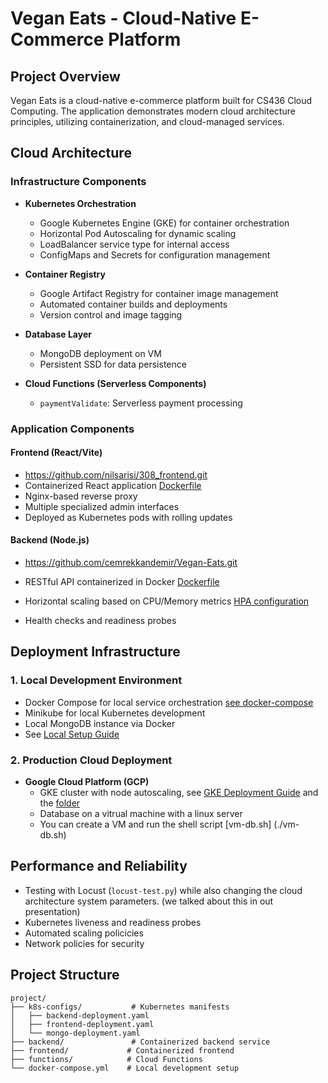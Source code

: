# Vegan Eats - Cloud-Native E-Commerce Platform

## Project Overview
Vegan Eats is a cloud-native e-commerce platform built for CS436 Cloud Computing. The application demonstrates modern cloud architecture principles, utilizing containerization, and cloud-managed services.

## Cloud Architecture

### Infrastructure Components
- **Kubernetes Orchestration**
  - Google Kubernetes Engine (GKE) for container orchestration
  - Horizontal Pod Autoscaling for dynamic scaling
  - LoadBalancer service type for internal access
  - ConfigMaps and Secrets for configuration management

- **Container Registry**
  - Google Artifact Registry for container image management
  - Automated container builds and deployments
  - Version control and image tagging

- **Database Layer**
  - MongoDB deployment on VM
  - Persistent SSD for data persistence

- **Cloud Functions (Serverless Components)**
  - `paymentValidate`: Serverless payment processing

### Application Components

#### Frontend (React/Vite)
- https://github.com/nilsarisi/308_frontend.git
- Containerized React application [Dockerfile](./frontend/308_frontend/Dockerfile)
- Nginx-based reverse proxy
- Multiple specialized admin interfaces
- Deployed as Kubernetes pods with rolling updates

#### Backend (Node.js)
- https://github.com/cemrekkandemir/Vegan-Eats.git
- RESTful API containerized in Docker [Dockerfile](./backend/Vegan-Eats/Dockerfile)

- Horizontal scaling based on CPU/Memory metrics [HPA configuration](./k8s-configs/hpa.yaml)
- Health checks and readiness probes

## Deployment Infrastructure

### 1. Local Development Environment
- Docker Compose for local service orchestration [see docker-compose](./docker-compose.yaml)
- Minikube for local Kubernetes development
- Local MongoDB instance via Docker
- See [Local Setup Guide](./local-kubernetes.md)

### 2. Production Cloud Deployment
- **Google Cloud Platform (GCP)**
  - GKE cluster with node autoscaling, see [GKE Deployment Guide](./gke-setupt.md) and the [folder](./k8s-configs/)
  - Database on a vitrual machine with a linux server
  - You can create a VM and run the shell script [vm-db.sh] (./vm-db.sh)

## Performance and Reliability
- Testing with Locust (`locust-test.py`) while also changing the cloud architecture system parameters. (we talked about this in out presentation)
- Kubernetes liveness and readiness probes
- Automated scaling policicies
- Network policies for security

## Project Structure
```
project/
├── k8s-configs/           # Kubernetes manifests
│   ├── backend-deployment.yaml
│   ├── frontend-deployment.yaml
│   └── mongo-deployment.yaml
├── backend/               # Containerized backend service
├── frontend/             # Containerized frontend 
├── functions/            # Cloud Functions
└── docker-compose.yml    # Local development setup
```

